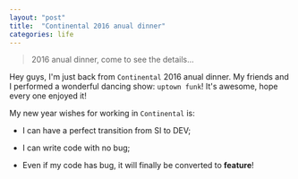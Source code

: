 ```yaml
---
layout: "post"
title:  "Continental 2016 anual dinner"
categories: life
---
```


>2016 anual dinner, come to see the details...
<!--excerpt-->

Hey guys, I'm just back from `Continental` 2016 anual dinner. My friends and I performed a wonderful dancing show: `uptown funk`! It's awesome, hope every one enjoyed it!

My new year wishes for working in `Continental` is:

* I can have a perfect transition from SI to DEV;

* I can write code with no bug;

* Even if my code has bug, it will finally be converted to __feature__!

